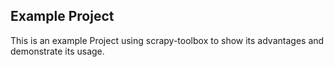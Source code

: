 ## Example Project

This is an example Project using scrapy-toolbox to show its advantages and demonstrate its usage.

